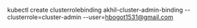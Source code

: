  
 kubectl create clusterrolebinding akhil-cluster-admin-binding --clusterrole=cluster-admin --user=hbogot1531@gmail.com